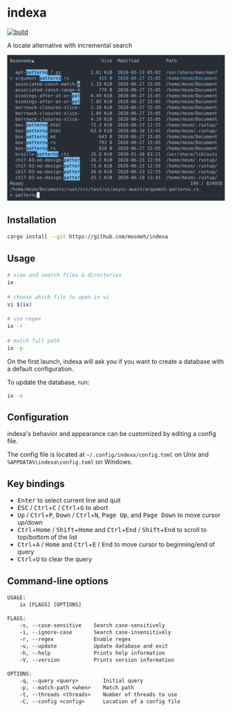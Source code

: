 # indexa

[![build](https://github.com/mosmeh/indexa/workflows/build/badge.svg)](https://github.com/mosmeh/indexa/actions)

A locate alternative with incremental search

![](assets/screenshot.svg)

## Installation

```sh
cargo install --git https://github.com/mosmeh/indexa
```

## Usage

```sh
# view and search files & directories
ix

# choose which file to open in vi
vi $(ix)

# use regex
ix -r

# match full path
ix -p
```

On the first launch, indexa will ask you if you want to create a database with a default configuration.

To update the database, run:

```sh
ix -u
```

## Configuration

indexa's behavior and appearance can be customized by editing a config file.

The config file is located at `~/.config/indexa/config.toml` on Unix and `%APPDATA%\indexa\config.toml` on Windows.

## Key bindings

-   <kbd>Enter</kbd> to select current line and quit
-   <kbd>ESC</kbd> / <kbd>Ctrl</kbd>+<kbd>C</kbd> / <kbd>Ctrl</kbd>+<kbd>G</kbd> to abort
-   <kbd>Up</kbd> / <kbd>Ctrl</kbd>+<kbd>P</kbd>, <kbd>Down</kbd> / <kbd>Ctrl</kbd>+<kbd>N</kbd>, <kbd>Page Up</kbd>, and <kbd>Page Down</kbd> to move cursor up/down
-   <kbd>Ctrl</kbd>+<kbd>Home</kbd> / <kbd>Shift</kbd>+<kbd>Home</kbd> and <kbd>Ctrl</kbd>+<kbd>End</kbd> / <kbd>Shift</kbd>+<kbd>End</kbd> to scroll to top/bottom of the list
-   <kbd>Ctrl</kbd>+<kbd>A</kbd> / <kbd>Home</kbd> and <kbd>Ctrl</kbd>+<kbd>E</kbd> / <kbd>End</kbd> to move cursor to beginning/end of query
-   <kbd>Ctrl</kbd>+<kbd>U</kbd> to clear the query

## Command-line options

```
USAGE:
    ix [FLAGS] [OPTIONS]

FLAGS:
    -s, --case-sensitive    Search case-sensitively
    -i, --ignore-case       Search case-insensitively
    -r, --regex             Enable regex
    -u, --update            Update database and exit
    -h, --help              Prints help information
    -V, --version           Prints version information

OPTIONS:
    -q, --query <query>        Initial query
    -p, --match-path <when>    Match path
    -t, --threads <threads>    Number of threads to use
    -C, --config <config>      Location of a config file
```

